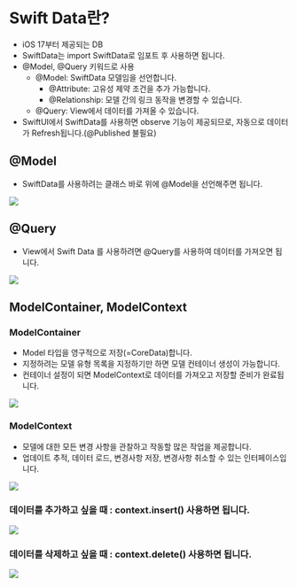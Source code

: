 # Swift Data란?

- iOS 17부터 제공되는 DB
- SwiftData는 import SwiftData로 임포트 후 사용하면 됩니다.
- @Model, @Query 키워드로 사용
  - @Model: SwiftData 모델임을 선언합니다.
    - @Attribute: 고유성 제약 조건을 추가 가능합니다.
    - @Relationship: 모델 간의 링크 동작을 변경할 수 있습니다.
  - @Query: View에서 데이터를 가져올 수 있습니다.
- SwiftUI에서 SwiftData를 사용하면 observe 기능이 제공되므로, 자동으로 데이터가 Refresh됩니다.(@Published 불필요)

## @Model

- SwiftData를 사용하려는 클래스 바로 위에 @Model을 선언해주면 됩니다.

<img src="https://velog.velcdn.com/images/jakkujakku98/post/c9c98d14-9ff3-45df-8523-ac9b9f3a4d8f/image.png">

## @Query

- View에서 Swift Data 를 사용하려면 @Query를 사용하여 데이터를 가져오면 됩니다.

<img src="https://velog.velcdn.com/images/jakkujakku98/post/e1dd377d-f404-4890-abb9-153be81702c1/image.png">

## ModelContainer, ModelContext

### ModelContainer

- Model 타입을 영구적으로 저장(=CoreData)합니다.
- 지정하려는 모델 유형 목록을 지정하기만 하면 모델 컨테이너 생성이 가능합니다.
- 컨테이너 설정이 되면 ModelContext로 데이터를 가져오고 저장할 준비가 완료됩니다.

<img src="https://velog.velcdn.com/images/jakkujakku98/post/bf5cc1ca-fc87-49e0-b1ab-24989083e186/image.png">

### ModelContext

- 모델에 대한 모든 변경 사항을 관찰하고 작동할 많은 작업을 제공합니다.
- 업데이트 추적, 데이터 로드, 변경사항 저장, 변경사항 취소할 수 있는 인터페이스입니다.

<img src="https://velog.velcdn.com/images/jakkujakku98/post/139b19ac-7129-4d11-9975-ec9af7abede7/image.png">

### 데이터를 추가하고 싶을 때 : context.insert() 사용하면 됩니다.

<img src="https://velog.velcdn.com/images/jakkujakku98/post/592c2278-8c8a-42cd-be01-b47ba209673c/image.png">

### 데이터를 삭제하고 싶을 때 : context.delete() 사용하면 됩니다.

<img src="https://velog.velcdn.com/images/jakkujakku98/post/7d8c95b4-8e56-4b70-af6d-31297086e403/image.png">
